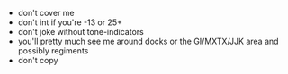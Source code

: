  - don't cover me
- don't int if you're -13 or 25+
- don't joke without tone-indicators
- you'll pretty much see me around docks or the GI/MXTX/JJK area and possibly regiments
- don't copy
